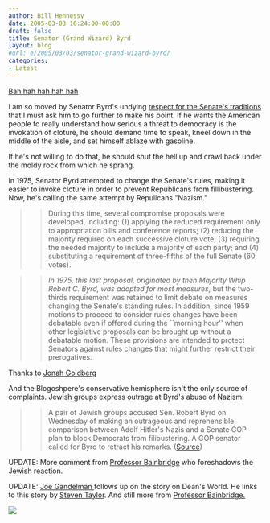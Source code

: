 ```yaml
---
author: Bill Hennessy
date: 2005-03-03 16:24:00+00:00
draft: false
title: Senator (Grand Wizard) Byrd
layout: blog
#url: e/2005/03/03/senator-grand-wizard-byrd/
categories:
- Latest
---
```


[Bah hah hah hah hah](https://www.anklebitingpundits.com/index.php?name=Content_old&pa=showpage&pid=52)




I am so moved by Senator Byrd's undying [respect for the Senate's traditions ](https://www.house.gov/rules/jcoc2p.htm)that I must ask him to go further to make his point. If he wants the American people to really understand how serious a threat to democracy is the invokation of cloture, he should demand time to speak, kneel down in the middle of the aisle, and set himself ablaze with gasoline.




If he's not willing to do that, he should shut the hell up and crawl back under the moldy rock from which he sprang. 




In 1975, Senator Byrd attempted to change the Senate's rules, making it easier to invoke cloture in order to prevent Republicans from fillibustering. Now, he's calling the same attempt by Repulicans "Nazism."




> 

> 
> > 

>> 
>> During this time, several compromise proposals were developed, including: (1) applying the reduced requirement only to appropriation bills and conference reports; (2) reducing the majority required on each successive cloture vote; (3) requiring the needed majority to include a majority of each party; and (4) substituting a requirement of three-fifths of the full Senate (60 votes).

>> 
>> _In 1975, this last proposal, originated by then Majority Whip Robert C. Byrd, was adopted for most measures,_ but the two-thirds requirement was retained to limit debate on measures changing the Senate's standing rules. In addition, since 1959 motions to proceed to consider rules changes have been debatable even if offered during the ``morning hour'' when other legislative proposals can be brought up without a debatable motion. These provisions are intended to protect Senators against rules changes that might further restrict their prerogatives. 
>> 
>> 
> 
> 




Thanks to [Jonah Goldberg](https://www.nationalreview.com/thecorner/05_02_27_corner-archive.asp#057441)




And the Blogoshpere's conservative hemisphere isn't the only source of complaints. Jewish groups express outrage at Byrd's abuse of Nazism:




> 

> 
> > 

>> 
>> A pair of Jewish groups accused Sen. Robert Byrd on Wednesday of making an outrageous and reprehensible comparison between Adolf Hitler's Nazis and a Senate GOP plan to block Democrats from filibustering. A GOP senator called for Byrd to retract his remarks. ([Source](https://apnews.myway.com/article/20050303/D88J6OG00.html))
>> 
>> 
> 
> 




UPDATE: More comment from [Professor Bainbridge](https://www.professorbainbridge.com/2005/03/robert_byrd.html) who foreshadows the Jewish reaction. 




UPDATE: [ Joe Gandelman ](https://www.deanesmay.com/posts/1110065383.shtml)follows up on the story on Dean's World. He links to this story by [Steven Taylor](https://www.poliblogger.com/index.php?p=6385). And still more from [Professor Bainbridge.](https://www.professorbainbridge.com/2005/03/robert_byrd_1.html)

![](https://blog.billhennessy.com/aggbug.aspx?PostID=1287)

